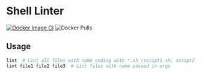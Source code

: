 # Shell Linter

[![Docker Image CI](https://github.com/IsaevTech/linter-shellint/actions/workflows/docker-image.yml/badge.svg)](https://github.com/IsaevTech/linter-shellint/actions/workflows/docker-image.yml)
![Docker Pulls](https://img.shields.io/docker/pulls/ismv/linter-shellint)

## Usage

```bash
lint  # Lint all files with name ending with *.sh (script1.sh, script2.sh)
lint file1 file2 file3  # Lint files with name passed in args
```

